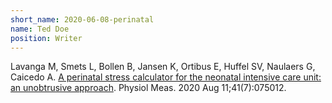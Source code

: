 ```yaml
---
short_name: 2020-06-08-perinatal
name: Ted Doe
position: Writer
---
```


Lavanga M, Smets L, Bollen B, Jansen K, Ortibus E, Huffel SV, Naulaers G, Caicedo A. <a href="https://iopscience.iop.org/article/10.1088/1361-6579/ab9b66">A perinatal stress calculator for the neonatal intensive care unit: an unobtrusive approach</a>. Physiol Meas. 2020 Aug 11;41(7):075012. 